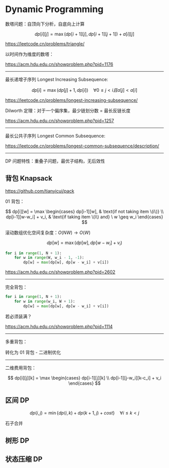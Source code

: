 # Dynamic Programming

数塔问题：自顶向下分析，自底向上计算

$$
dp[i][j] = \mathop{\max} (dp[i+1][j], dp[i+1][j+1]) + a[i][j]
$$

https://leetcode.cn/problems/triangle/

以时间作为维度的数塔：

https://acm.hdu.edu.cn/showproblem.php?pid=1176

---

最长递增子序列 Longest Increasing Subsequence:

$$
dp[i] = \mathop{\max}(dp[j] + 1, dp[i]) \quad {\forall} 0 ≤ j < i 且 a[j] < a[i]
$$

https://leetcode.cn/problems/longest-increasing-subsequence/

Dilworth 定理：对于一个偏序集，最少链划分数 = 最长反链长度

https://acm.hdu.edu.cn/showproblem.php?pid=1257

---

最长公共子序列 Longest Common Subsequence:

https://leetcode.cn/problems/longest-common-subsequence/description/

---

DP 问题特性：重叠子问题，最优子结构，无后效性

## 背包 Knapsack

https://github.com/tianyicui/pack

01 背包：

$$
dp[i][w] = \max \begin{cases}
dp[i-1][w], & \text{if not taking item \(i\)} \\
dp[i-1][w-w_i] + v_i, & \text{if taking item \(i\) and} \ w \geq w_i
\end{cases}
$$

滚动数组优化空间复杂度：$O(N W) \rightarrow O(W)$

$$
dp[w] = \max(dp[w], dp[w−w_i]+v_i)
$$

```python
for i in range(1, N + 1):
    for w in range(W, w_i - 1, -1):
        dp[w] = max(dp[w], dp[w - w_i] + v[i])
```

https://acm.hdu.edu.cn/showproblem.php?pid=2602

---

完全背包：

```python
for i in range(1, N + 1):
    for w in range(w_i, W + 1):
        dp[w] = max(dp[w], dp[w - w_i] + v[i])
```

若必须装满？

https://acm.hdu.edu.cn/showproblem.php?pid=1114

---

多重背包：

转化为 01 背包 - 二进制优化

---

二维费用背包：

$$
dp[i][j][k] = \max \begin{cases} dp[i-1][j][k] \\ dp[i-1][j-w_i][k-c_i] + v_i \end{cases}
$$

## 区间 DP

$$
dp(i,j) = \min \{ dp(i,k) + dp(k+1,j) + cost \} \quad {\forall} i ≤ k < j
$$

石子合并

## 树形 DP

## 状态压缩 DP
